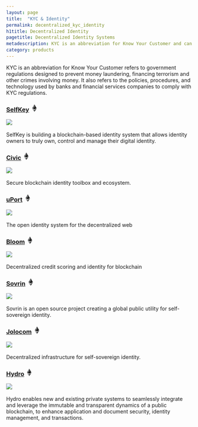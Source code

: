 ```yaml
---
layout: page
title:  "KYC & Identity"
permalink: decentralized_kyc_identity
h1title: Decentralized Identity
pagetitle: Decentralized Identity Systems
metadescription: KYC is an abbreviation for Know Your Customer and can refer to government regulations designed to prevent money laundering, financing terrorism and other crimes involving money.
category: products
---
```


KYC is an abbreviation for Know Your Customer refers to government regulations designed to prevent money laundering, financing terrorism and other crimes involving money. It also refers to the policies, procedures, and technology used by banks and financial services companies to comply with KYC regulations.

### [SelfKey](https://selfkey.org/) ![](/images/ether.png)

![](//image.thum.io/get/width/500/crop/600/https://selfkey.org/)

SelfKey is building a blockchain-based identity system that allows identity owners to truly own, control and manage their digital identity.

###  [Civic](https://www.civic.com/) ![](/images/ether.png)

![](//image.thum.io/get/width/500/crop/600/https://www.civic.com/products/secure-identity-platform/)

Secure blockchain identity toolbox and ecosystem.

### [uPort](http://uport.me/) ![](/images/ether.png)

![](//image.thum.io/get/width/500/crop/600/http://uport.me/)

The open identity system for the decentralized web

### [Bloom](https://bloom.co/) ![](/images/ether.png)

![](//image.thum.io/get/width/500/crop/600/https://bloom.co/)

Decentralized credit scoring and identity for blockchain

### [Sovrin](https://sovrin.org/) ![](/images/ether.png)

![](//image.thum.io/get/width/500/crop/600/https://sovrin.org/)

Sovrin is an open source project creating a global public utility for self-sovereign identity.

### [Jolocom](https://jolocom.io/) ![](/images/ether.png)

![](//image.thum.io/get/width/500/crop/600/https://jolocom.io/)

Decentralized infrastructure for self-sovereign identity.

### [Hydro](https://projecthydro.org/) ![](/images/ether.png)

![](//image.thum.io/get/width/500/crop/600/https://projecthydro.org/)

 Hydro enables new and existing private systems to seamlessly integrate and leverage the immutable and transparent dynamics of a public blockchain, to enhance application and document security, identity management, and transactions.
